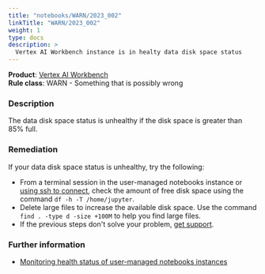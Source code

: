 ```yaml
---
title: "notebooks/WARN/2023_002"
linkTitle: "WARN/2023_002"
weight: 1
type: docs
description: >
  Vertex AI Workbench instance is in healty data disk space status
---
```


**Product**: [Vertex AI Workbench](https://cloud.google.com/vertex-ai-workbench)\
**Rule class**: WARN - Something that is possibly wrong

### Description

The data disk space status is unhealthy if the disk space is greater than 85%
full.

### Remediation

If your data disk space status is unhealthy, try the following:

 - From a terminal session in the user-managed notebooks instance or [using ssh to connect](https://cloud.google.com/vertex-ai/docs/general/troubleshooting-workbench#ssh-connect), check the amount of free disk space using the command `df -h -T /home/jupyter`.
 - Delete large files to increase the available disk space. Use the command `find . -type d -size +100M` to help you find large files.
 - If the previous steps don't solve your problem, [get support](https://cloud.google.com/vertex-ai/docs/support/getting-support).

### Further information

- [Monitoring health status of user-managed notebooks instances](https://cloud.google.com/vertex-ai/docs/general/troubleshooting-workbench#data_disk_utilization_percent)
